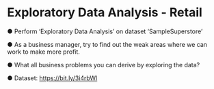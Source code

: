 # Exploratory Data Analysis - Retail

● Perform ‘Exploratory Data Analysis’ on dataset ‘SampleSuperstore’

● As a business manager, try to find out the weak areas where we can
work to make more profit.

● What all business problems you can derive by exploring the data?

● Dataset: https://bit.ly/3i4rbWl
